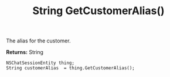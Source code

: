 ﻿---
uid: crmscript_ref_NSChatSessionEntity_GetCustomerAlias
title: String GetCustomerAlias()
intellisense: NSChatSessionEntity.GetCustomerAlias
keywords: NSChatSessionEntity, GetCustomerAlias
so.topic: reference
---

The alias for the customer.

**Returns:** String


```crmscript
NSChatSessionEntity thing;
String customerAlias  = thing.GetCustomerAlias();
```


